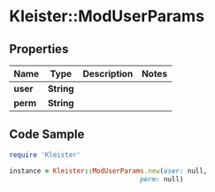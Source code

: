 # Kleister::ModUserParams

## Properties

Name | Type | Description | Notes
------------ | ------------- | ------------- | -------------
**user** | **String** |  | 
**perm** | **String** |  | 

## Code Sample

```ruby
require 'Kleister'

instance = Kleister::ModUserParams.new(user: null,
                                 perm: null)
```


